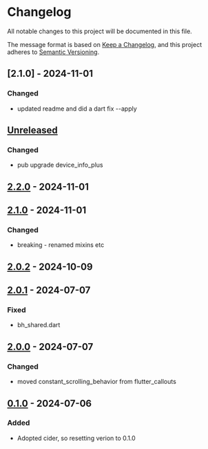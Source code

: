 # Changelog
All notable changes to this project will be documented in this file.

The message format is based on [Keep a Changelog](https://keepachangelog.com/en/1.0.0/),
and this project adheres to [Semantic Versioning](https://semver.org/spec/v2.0.0.html).

## \[2.1.0\] - 2024-11-01
### Changed
- updated readme and did a dart fix --apply

## [Unreleased]
### Changed
- pub upgrade device\_info\_plus

## [2.2.0] - 2024-11-01
## [2.1.0] - 2024-11-01
### Changed
- breaking - renamed mixins etc

## [2.0.2] - 2024-10-09
## [2.0.1] - 2024-07-07
### Fixed
- bh\_shared.dart

## [2.0.0] - 2024-07-07
### Changed
- moved constant\_scrolling\_behavior from flutter\_callouts

## [0.1.0] - 2024-07-06
### Added
- Adopted cider, so resetting verion to 0.1.0

[Unreleased]: https://github.com/biancashouse/bh_shared/compare/2.2.0...HEAD
[2.2.0]: https://github.com/biancashouse/bh_shared/compare/2.1.0...2.2.0
[2.1.0]: https://github.com/biancashouse/bh_shared/compare/2.0.2...2.1.0
[2.0.2]: https://github.com/biancashouse/bh_shared/compare/2.0.1...2.0.2
[2.0.1]: https://github.com/biancashouse/bh_shared/compare/2.0.0...2.0.1
[2.0.0]: https://github.com/biancashouse/bh_shared/compare/0.1.0...2.0.0
[0.1.0]: https://github.com/biancashouse/bh_shared/releases/tag/0.1.0
